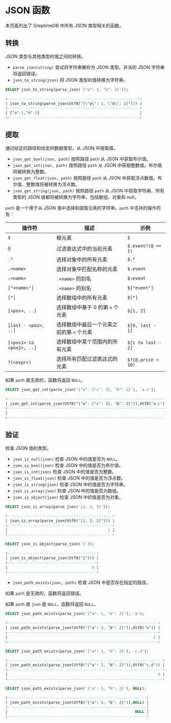 
# JSON 函数

本页面列出了 GreptimeDB 中所有 JSON 类型相关的函数。


## 转换

JSON 类型与其他类型的值之间的转换。

* `parse_json(string)` 尝试将字符串解析为 JSON 类型。非法的 JSON 字符串将返回错误。
* `json_to_string(json)` 将 JSON 类型的值转换为字符串。

```sql
SELECT json_to_string(parse_json('{"a": 1, "b": 2}'));

+----------------------------------------------------------+
| json_to_string(parse_json(Utf8("{\"a\": 1, \"b\": 2}"))) |
+----------------------------------------------------------+
| {"a":1,"b":2}                                            |
+----------------------------------------------------------+
```

## 提取

通过给定的路径和给定的数据类型，从 JSON 中提取值。

* `json_get_bool(json, path)` 按照路径 `path` 从 JSON 中获取布尔值。
* `json_get_int(json, path)` 按照路径 `path` 从 JSON 中获取整数值。布尔值将被转换为整数。
* `json_get_float(json, path)` 按照路径 `path` 从 JSON 中获取浮点数值。布尔值、整数值将被转换为浮点数。
* `json_get_string(json, path)` 按照路径 `path` 从 JSON 中获取字符串。所有类型的 JSON 值都将被转换为字符串，包括数组、对象和 null。

`path` 是一个用于从 JSON 值中选择和提取元素的字符串。`path` 中支持的操作符有：

| 操作符                    | 描述                                                          | 示例                |
|--------------------------|--------------------------------------------------------------|--------------------|
| `$`                      | 根元素                                                        | `$`                |
| `@`                      | 过滤表达式中的当前元素                                           | `$.event?(@ == 1)` |
| `.*`                     | 选择对象中的所有元素                                             | `$.*`             |
| `.<name>`                | 选择对象中匹配名称的元素                                          | `$.event`         |
| `:<name>`                | `.<name>` 的别名                                              | `$:event`          |
| `["<name>"]`             | `.<name>` 的别名                                              | `$["event"]`       |
| `[*]`                    | 选择数组中的所有元素                                             | `$[*]`             |
| `[<pos>, ..]`            | 选择数组中基于 0 的第 `n` 个元素                                    | `$[1, 2]`         |
| `[last - <pos>, ..]`     | 选择数组中最后一个元素之前的第 `n` 个元素                           | `$[0, last - 1]`   |
| `[<pos1> to <pos2>, ..]` | 选择数组中某个范围内的所有元素                                     | `$[1 to last - 2]` |
| `?(<expr>)`              | 选择所有匹配过滤表达式的元素                                      | `$?(@.price < 10)` |

如果 `path` 是无效的，函数将返回 `NULL`。

```sql
SELECT json_get_int(parse_json('{"a": {"c": 3}, "b": 2}'), 'a.c');

+-----------------------------------------------------------------------+
| json_get_int(parse_json(Utf8("{"a": {"c": 3}, "b": 2}")),Utf8("a.c")) |
+-----------------------------------------------------------------------+
|                                                                     3 |
+-----------------------------------------------------------------------+
```

## 验证

检查 JSON 值的类型。

* `json_is_null(json)` 检查 JSON 中的值是否为 `NULL`。
* `json_is_bool(json)` 检查 JSON 中的值是否为布尔值。
* `json_is_int(json)` 检查 JSON 中的值是否为整数。
* `json_is_float(json)` 检查 JSON 中的值是否为浮点数。
* `json_is_string(json)` 检查 JSON 中的值是否为字符串。
* `json_is_array(json)` 检查 JSON 中的值是否为数组。
* `json_is_object(json)` 检查 JSON 中的值是否为对象。

```sql
SELECT json_is_array(parse_json('[1, 2, 3]'));

+----------------------------------------------+
| json_is_array(parse_json(Utf8("[1, 2, 3]"))) |
+----------------------------------------------+
|                                            1 |
+----------------------------------------------+

SELECT json_is_object(parse_json('1'));

+---------------------------------------+
| json_is_object(parse_json(Utf8("1"))) |
+---------------------------------------+
|                                     0 |
+---------------------------------------+
```

* `json_path_exists(json, path)` 检查 JSON 中是否存在指定的路径。

如果 `path` 是无效的，函数将返回错误。

如果 `path` 或 `json` 是 `NULL`，函数将返回 `NULL`。

```sql
SELECT json_path_exists(parse_json('{"a": 1, "b": 2}'), 'a');

+------------------------------------------------------------------+
| json_path_exists(parse_json(Utf8("{"a": 1, "b": 2}")),Utf8("a")) |
+------------------------------------------------------------------+
|                                                                1 |
+------------------------------------------------------------------+

SELECT json_path_exists(parse_json('{"a": 1, "b": 2}'), 'c.d');

+--------------------------------------------------------------------+
| json_path_exists(parse_json(Utf8("{"a": 1, "b": 2}")),Utf8("c.d")) |
+--------------------------------------------------------------------+
|                                                                  0 |
+--------------------------------------------------------------------+

SELECT json_path_exists(parse_json('{"a": 1, "b": 2}'), NULL);

+-------------------------------------------------------------+
| json_path_exists(parse_json(Utf8("{"a": 1, "b": 2}")),NULL) |
+-------------------------------------------------------------+
|                                                        NULL |
+-------------------------------------------------------------+
```
